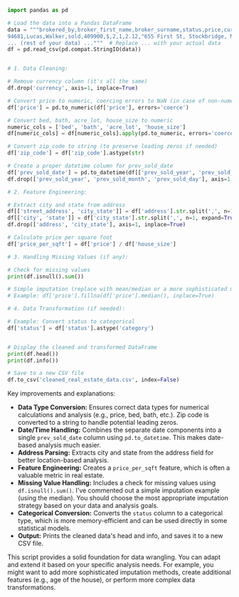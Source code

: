 ```python
import pandas as pd

# Load the data into a Pandas DataFrame
data = """brokered_by,broker_first_name,broker_surname,status,price,currency,bed,bath,acre_lot,address,zip_code,house_size,prev_sold_month,prev_sold_day,prev_sold_year
94681,Lucas,Walker,sold,409900,$,2,1,2.12,"655 First St, Stockbridge, Massachusetts",1262,1015,11,29,2021
... (rest of your data) ..."""  # Replace ... with your actual data
df = pd.read_csv(pd.compat.StringIO(data))


# 1. Data Cleaning:

# Remove currency column (it's all the same)
df.drop('currency', axis=1, inplace=True)

# Convert price to numeric, coercing errors to NaN (in case of non-numeric values)
df['price'] = pd.to_numeric(df['price'], errors='coerce')

# Convert bed, bath, acre_lot, house_size to numeric
numeric_cols = ['bed', 'bath', 'acre_lot', 'house_size']
df[numeric_cols] = df[numeric_cols].apply(pd.to_numeric, errors='coerce')

# Convert zip_code to string (to preserve leading zeros if needed)
df['zip_code'] = df['zip_code'].astype(str)

# Create a proper datetime column for prev_sold_date
df['prev_sold_date'] = pd.to_datetime(df[['prev_sold_year', 'prev_sold_month', 'prev_sold_day']])
df.drop(['prev_sold_year', 'prev_sold_month', 'prev_sold_day'], axis=1, inplace=True)

# 2. Feature Engineering:

# Extract city and state from address
df[['street_address', 'city_state']] = df['address'].str.split(',', n=1, expand=True).applymap(lambda x: x.strip() if isinstance(x, str) else x)
df[['city', 'state']] = df['city_state'].str.split(',', n=1, expand=True).applymap(lambda x: x.strip() if isinstance(x, str) else x)
df.drop(['address', 'city_state'], axis=1, inplace=True)

# Calculate price per square foot
df['price_per_sqft'] = df['price'] / df['house_size']

# 3. Handling Missing Values (if any):

# Check for missing values
print(df.isnull().sum())

# Simple imputation (replace with mean/median or a more sophisticated method)
# Example: df['price'].fillna(df['price'].median(), inplace=True)

# 4. Data Transformation (if needed):

# Example: Convert status to categorical
df['status'] = df['status'].astype('category')


# Display the cleaned and transformed DataFrame
print(df.head())
print(df.info())

# Save to a new CSV file
df.to_csv('cleaned_real_estate_data.csv', index=False) 
```


Key improvements and explanations:

* **Data Type Conversion:**  Ensures correct data types for numerical calculations and analysis (e.g., price, bed, bath, etc.). Zip code is converted to a string to handle potential leading zeros.
* **Date/Time Handling:** Combines the separate date components into a single `prev_sold_date` column using `pd.to_datetime`. This makes date-based analysis much easier.
* **Address Parsing:** Extracts city and state from the address field for better location-based analysis.
* **Feature Engineering:** Creates a `price_per_sqft` feature, which is often a valuable metric in real estate.
* **Missing Value Handling:** Includes a check for missing values using `df.isnull().sum()`.  I've commented out a simple imputation example (using the median).  You should choose the most appropriate imputation strategy based on your data and analysis goals.
* **Categorical Conversion:** Converts the `status` column to a categorical type, which is more memory-efficient and can be used directly in some statistical models.
* **Output:** Prints the cleaned data's head and info, and saves it to a new CSV file.

This script provides a solid foundation for data wrangling. You can adapt and extend it based on your specific analysis needs.  For example, you might want to add more sophisticated imputation methods, create additional features (e.g., age of the house), or perform more complex data transformations.